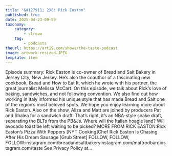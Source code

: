 ```yaml
---
title: "&#127911; 238: Rick Easton"
published: true
date: 2025-04-23-09-59
taxonomy:
    category:
        - stream
    tag:
        - podcasts
theurl: https://art19.com/shows/the-taste-podcast
image: artwork-resized.JPEG
template: item
---
```


Episode summary: Rick Easton is co-owner of Bread and Salt Bakery in Jersey City, New Jersey. He&rsquo;s also the coauthor of a fascinating new cookbook, Bread and How to Eat It, which he wrote with his partner, the great journalist Melissa McCart. On this episode, we talk about Rick&rsquo;s love of baking, sandwiches, and not following convention. We also find out how working in Italy informed his unique style that has made Bread and Salt one of the region&rsquo;s most beloved spots. We hope you enjoy learning more about Rick Easton. Also on the show, Aliza and Matt are joined by producers Pat and Shalea for a sandwich draft. That&rsquo;s right, it&rsquo;s an NBA-style snake draft, separating the BLTs from the PB&amp;Js. Where will the Italian hoagie land? Will avocado toast be left waiting to be picked? MORE FROM RICK EASTON:Rick Easton&rsquo;s Pizza With Peppers [NYT Cooking]Chef Rick Easton Is Chasing After His Dream Sausage [Grub Street] FOLLOW, FOLLOW, FOLLOW:instagram.com/breadandsaltbakeryinstagram.com/mattrodbardinstagram.com/taste See Privacy Policy at&hellip;

